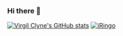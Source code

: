 ### Hi there 👋
[![Virgil Clyne's GitHub stats](https://github-readme-stats.vercel.app/api?username=VirgilClyne&show_icons=true)](https://github.com/anuraghazra/github-readme-stats)
[![iRingo](https://github-readme-stats.vercel.app/api/pin/?username=VirgilClyne&repo=iRingo)](https://github.com/VirgilClyne/iRingo)
<!--
**VirgilClyne/VirgilClyne** is a ✨ _special_ ✨ repository because its `README.md` (this file) appears on your GitHub profile.

Here are some ideas to get you started:

- 🔭 I’m currently working on ...
- 🌱 I’m currently learning ...
- 👯 I’m looking to collaborate on ...
- 🤔 I’m looking for help with ...
- 💬 Ask me about ...
- 📫 How to reach me: ...
- 😄 Pronouns: ...
- ⚡ Fun fact: ...

https://github.githubassets.com/images/mona-whisper.gif
-->
